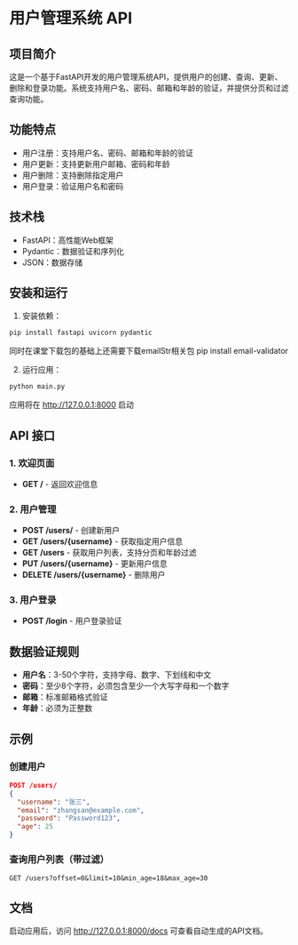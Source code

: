 # 用户管理系统 API

## 项目简介

这是一个基于FastAPI开发的用户管理系统API，提供用户的创建、查询、更新、删除和登录功能。系统支持用户名、密码、邮箱和年龄的验证，并提供分页和过滤查询功能。

## 功能特点

- 用户注册：支持用户名、密码、邮箱和年龄的验证
- 用户更新：支持更新用户邮箱、密码和年龄
- 用户删除：支持删除指定用户
- 用户登录：验证用户名和密码


## 技术栈

- FastAPI：高性能Web框架
- Pydantic：数据验证和序列化
- JSON：数据存储

## 安装和运行

1. 安装依赖：
```bash
pip install fastapi uvicorn pydantic
```
同时在课堂下载包的基础上还需要下载emailStr相关包
pip install email-validator

2. 运行应用：
```bash
python main.py
```

应用将在 http://127.0.0.1:8000 启动

## API 接口

### 1. 欢迎页面
- **GET /** - 返回欢迎信息

### 2. 用户管理
- **POST /users/** - 创建新用户
- **GET /users/{username}** - 获取指定用户信息
- **GET /users** - 获取用户列表，支持分页和年龄过滤
- **PUT /users/{username}** - 更新用户信息
- **DELETE /users/{username}** - 删除用户

### 3. 用户登录
- **POST /login** - 用户登录验证

## 数据验证规则

- **用户名**：3-50个字符，支持字母、数字、下划线和中文
- **密码**：至少8个字符，必须包含至少一个大写字母和一个数字
- **邮箱**：标准邮箱格式验证
- **年龄**：必须为正整数

## 示例

### 创建用户
```json
POST /users/
{
  "username": "张三",
  "email": "zhangsan@example.com",
  "password": "Password123",
  "age": 25
}
```

### 查询用户列表（带过滤）
```
GET /users?offset=0&limit=10&min_age=18&max_age=30
```

## 文档

启动应用后，访问 http://127.0.0.1:8000/docs 可查看自动生成的API文档。

